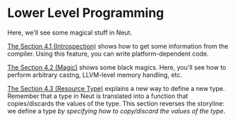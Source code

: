 # Lower Level Programming

Here, we'll see some magical stuff in Neut.

[The Section 4.1 (Introspection)](http://localhost:3000/introspection.html) shows how to get some information from the compiler. Using this feature, you can write platform-dependent code.

[The Section 4.2 (Magic)](http://localhost:3000/magic.html) shows some black magics. Here, you'll see how to perform arbitrary castng, LLVM-level memory handling, etc.

[The Section 4.3 (Resource Type)](http://localhost:3000/resource-type.html) explains a new way to define a new type. Remember that a type in Neut is translated into a function that copies/discards the values of the type. This section reverses the storyline: we define a type *by specifying how to copy/discard the values of the type*.
